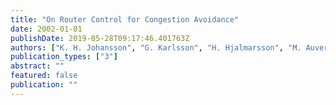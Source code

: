 ```yaml
---
title: "On Router Control for Congestion Avoidance"
date: 2002-01-01
publishDate: 2019-05-28T09:17:46.401763Z
authors: ["K. H. Johansson", "G. Karlsson", "H. Hjalmarsson", "M. Auvert"]
publication_types: ["3"]
abstract: ""
featured: false
publication: ""
---
```


